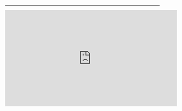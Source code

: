 ﻿
---
<iframe width="560" height="315" src="https://www.youtube.com/embed/cVMOgw0AHRE?list=PL1DEQjXG2xnKzD8ASzFC1KFYHRQKVk2nC" frameborder="0" allowfullscreen></iframe>